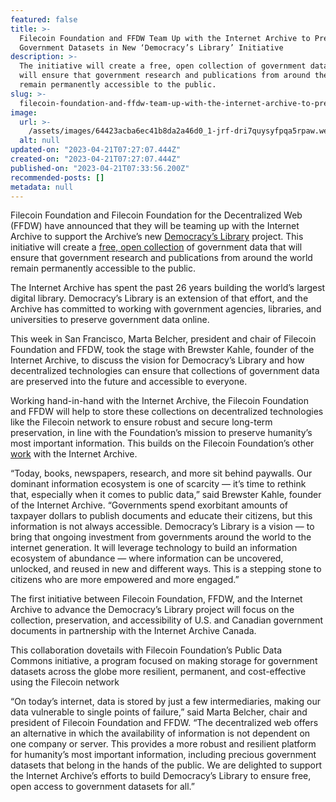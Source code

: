 ```yaml
---
featured: false
title: >-
  Filecoin Foundation and FFDW Team Up with the Internet Archive to Preserve
  Government Datasets in New ‘Democracy’s Library’ Initiative
description: >-
  The initiative will create a free, open collection of government data that
  will ensure that government research and publications from around the world
  remain permanently accessible to the public.
slug: >-
  filecoin-foundation-and-ffdw-team-up-with-the-internet-archive-to-preserve-government-datasets-in-new-democracy-s-library-initiative
image:
  url: >-
    /assets/images/64423acba6ec41b8da2a46d0_1-jrf-dri7quysyfpqa5rpaw.webp
  alt: null
updated-on: "2023-04-21T07:27:07.444Z"
created-on: "2023-04-21T07:27:07.444Z"
published-on: "2023-04-21T07:33:56.200Z"
recommended-posts: []
metadata: null
---
```


Filecoin Foundation and Filecoin Foundation for the Decentralized Web (FFDW) have announced that they will be teaming up with the Internet Archive to support the Archive’s new [Democracy’s Library](https://blog.archive.org/2022/10/19/announcing-democracys-library/) project. This initiative will create a [free, open collection](https://archive.org/details/democracys-library) of government data that will ensure that government research and publications from around the world remain permanently accessible to the public.

The Internet Archive has spent the past 26 years building the world’s largest digital library. Democracy’s Library is an extension of that effort, and the Archive has committed to working with government agencies, libraries, and universities to preserve government data online.

This week in San Francisco, Marta Belcher, president and chair of Filecoin Foundation and FFDW, took the stage with Brewster Kahle, founder of the Internet Archive, to discuss the vision for Democracy’s Library and how decentralized technologies can ensure that collections of government data are preserved into the future and accessible to everyone.

Working hand-in-hand with the Internet Archive, the Filecoin Foundation and FFDW will help to store these collections on decentralized technologies like the Filecoin network to ensure robust and secure long-term preservation, in line with the Foundation’s mission to preserve humanity’s most important information. This builds on the Filecoin Foundation’s other [work](https://blog.archive.org/2021/04/01/filecoin-foundation-grants-50000-fil-to-the-internet-archive/) with the Internet Archive.

“Today, books, newspapers, research, and more sit behind paywalls. Our dominant information ecosystem is one of scarcity — it’s time to rethink that, especially when it comes to public data,” said Brewster Kahle, founder of the Internet Archive. “Governments spend exorbitant amounts of taxpayer dollars to publish documents and educate their citizens, but this information is not always accessible. Democracy’s Library is a vision — to bring that ongoing investment from governments around the world to the internet generation. It will leverage technology to build an information ecosystem of abundance — where information can be uncovered, unlocked, and reused in new and different ways. This is a stepping stone to citizens who are more empowered and more engaged.”

The first initiative between Filecoin Foundation, FFDW, and the Internet Archive to advance the Democracy’s Library project will focus on the collection, preservation, and accessibility of U.S. and Canadian government documents in partnership with the Internet Archive Canada.

This collaboration dovetails with Filecoin Foundation’s Public Data Commons initiative, a program focused on making storage for government datasets across the globe more resilient, permanent, and cost-effective using the Filecoin network

“On today’s internet, data is stored by just a few intermediaries, making our data vulnerable to single points of failure,” said Marta Belcher, chair and president of Filecoin Foundation and FFDW. “The decentralized web offers an alternative in which the availability of information is not dependent on one company or server. This provides a more robust and resilient platform for humanity’s most important information, including precious government datasets that belong in the hands of the public. We are delighted to support the Internet Archive’s efforts to build Democracy’s Library to ensure free, open access to government datasets for all.”
